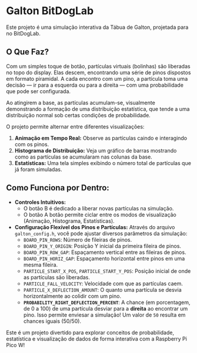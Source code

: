 # Galton BitDogLab

Este projeto é uma simulação interativa da Tábua de Galton, projetada para no BitDogLab.

## O Que Faz?

Com um simples toque de botão, partículas virtuais (bolinhas) são liberadas no topo do display. Elas descem, encontrando uma série de pinos dispostos em formato piramidal. A cada encontro com um pino, a partícula toma uma decisão — ir para a esquerda ou para a direita — com uma probabilidade que pode ser configurada.

Ao atingirem a base, as partículas acumulam-se, visualmente demonstrando a formação de uma distribuição estatística, que tende a uma distribuição normal sob certas condições de probabilidade.

O projeto permite alternar entre diferentes visualizações:
1.  **Animação em Tempo Real:** Observe as partículas caindo e interagindo com os pinos.
2.  **Histograma de Distribuição:** Veja um gráfico de barras mostrando como as partículas se acumularam nas colunas da base.
3.  **Estatísticas:** Uma tela simples exibindo o número total de partículas que já foram simuladas.

## Como Funciona por Dentro:

* **Controles Intuitivos:**
    * O botão B é dedicado a liberar novas partículas na simulação.
    * O botão A botão permite ciclar entre os modos de visualização (Animação, Histograma, Estatísticas).
* **Configuração Flexível dos Pinos e Partículas:** Através do arquivo `galton_config.h`, você pode ajustar diversos parâmetros da simulação:
    * `BOARD_PIN_ROWS`: Número de fileiras de pinos.
    * `BOARD_PIN_Y_ORIGIN`: Posição Y inicial da primeira fileira de pinos.
    * `BOARD_PIN_ROW_GAP`: Espaçamento vertical entre as fileiras de pinos.
    * `BOARD_PIN_HORIZ_GAP`: Espaçamento horizontal entre pinos em uma mesma fileira.
    * `PARTICLE_START_X_POS`, `PARTICLE_START_Y_POS`: Posição inicial de onde as partículas são liberadas.
    * `PARTICLE_FALL_VELOCITY`: Velocidade com que as partículas caem.
    * `PARTICLE_X_DEFLECTION_AMOUNT`: O quanto uma partícula se desvia horizontalmente ao colidir com um pino.
    * **`PROBABILITY_RIGHT_DEFLECTION_PERCENT`**: A chance (em porcentagem, de 0 a 100) de uma partícula desviar para a **direita** ao encontrar um pino. Isso permite enviesar a simulação! Um valor de `50` resulta em chances iguais (50/50).

Este é um projeto divertido para explorar conceitos de probabilidade, estatística e visualização de dados de forma interativa com a Raspberry Pi Pico W!
